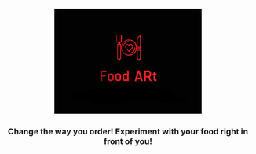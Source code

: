 <p align="center">
  <a href="" rel="noopener">
 <img width=300px src="/Assets/FoodARt.jpg" alt="FoodARt-logo"></a>
</p>
<h3 align="center">Change the way you order! Experiment with your food right in front of you!</h3>
